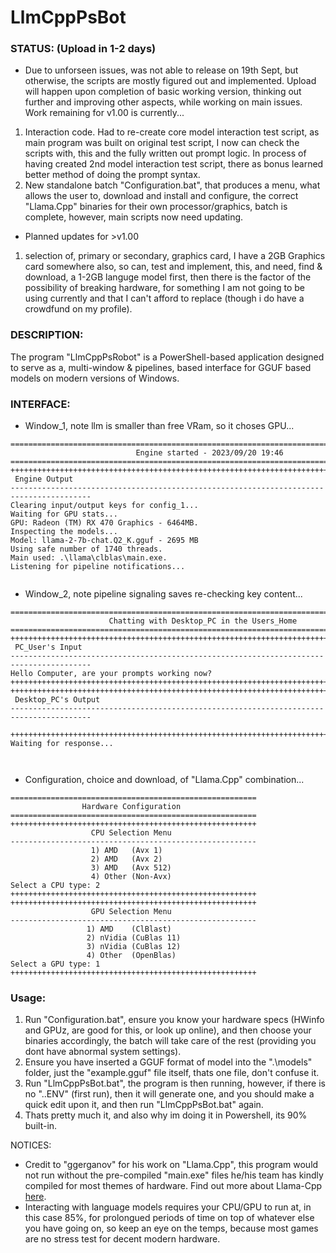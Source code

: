 # LlmCppPsBot

### STATUS: (Upload in 1-2 days)
* Due to unforseen issues, was not able to release on 19th Sept, but otherwise, the scripts are mostly figured out and implemented. Upload will happen upon completion of basic working version, thinking out further and improving other aspects, while working on main issues. Work remaining for v1.00 is currently...
1) Interaction code. Had to re-create core model interaction test script, as main program was built on original test script, I now can check the scripts with, this and the fully written out prompt logic. In process of having created 2nd model interaction test script, there as bonus learned better method of doing the prompt syntax.
2) New standalone batch "Configuration.bat", that produces a menu, what allows the user to, download and install and configure, the correct "Llama.Cpp" binaries for their own processor/graphics, batch is complete, however, main scripts now need updating.
* Planned updates for >v1.00
1) selection of, primary or secondary, graphics card, I have a 2GB Graphics card somewhere also, so can, test and implement, this, and need, find & download, a 1-2GB languge model first, then there is the factor of the possibility of breaking hardware, for something I am not going to be using currently and that I can't afford to replace (though i do have a crowdfund on my profile).

### DESCRIPTION:
The program "LlmCppPsRobot" is a PowerShell-based application designed to serve as a, multi-window & pipelines, based interface for GGUF based models on modern versions of Windows.

### INTERFACE:
* Window_1, note llm is smaller than free VRam, so it choses GPU...
```
========================================================================================
                            Engine started - 2023/09/20 19:46                           
========================================================================================
++++++++++++++++++++++++++++++++++++++++++++++++++++++++++++++++++++++++++++++++++++++++
 Engine Output
----------------------------------------------------------------------------------------
Clearing input/output keys for config_1...
Waiting for GPU stats...
GPU: Radeon (TM) RX 470 Graphics - 6464MB.
Inspecting the models...
Model: llama-2-7b-chat.Q2_K.gguf - 2695 MB
Using safe number of 1740 threads.
Main used: .\llama\clblas\main.exe.
Listening for pipeline notifications...


```
* Window_2, note pipeline signaling saves re-checking key content...
```
========================================================================================
                      Chatting with Desktop_PC in the Users_Home
========================================================================================
++++++++++++++++++++++++++++++++++++++++++++++++++++++++++++++++++++++++++++++++++++++++
 PC_User's Input
----------------------------------------------------------------------------------------
Hello Computer, are your prompts working now?
++++++++++++++++++++++++++++++++++++++++++++++++++++++++++++++++++++++++++++++++++++++++
++++++++++++++++++++++++++++++++++++++++++++++++++++++++++++++++++++++++++++++++++++++++
 Desktop_PC's Output
----------------------------------------------------------------------------------------

++++++++++++++++++++++++++++++++++++++++++++++++++++++++++++++++++++++++++++++++++++++++
Waiting for response...



```
* Configuration, choice and download, of "Llama.Cpp" combination...
```
=======================================================
                Hardware Configuration
=======================================================
+++++++++++++++++++++++++++++++++++++++++++++++++++++++
                  CPU Selection Menu
-------------------------------------------------------
                  1) AMD   (Avx 1)
                  2) AMD   (Avx 2)
                  3) AMD   (Avx 512)
                  4) Other (Non-Avx)
Select a CPU type: 2
+++++++++++++++++++++++++++++++++++++++++++++++++++++++
+++++++++++++++++++++++++++++++++++++++++++++++++++++++
                  GPU Selection Menu
-------------------------------------------------------
                 1) AMD    (ClBlast)
                 2) nVidia (CuBlas 11)
                 3) nVidia (CuBlas 12)
                 4) Other  (OpenBlas)
Select a GPU type: 1
+++++++++++++++++++++++++++++++++++++++++++++++++++++++
```


### Usage:
1) Run "Configuration.bat", ensure you know your hardware specs (HWinfo and GPUz, are good for this, or look up online), and then choose your binaries accordingly, the batch will take care of the rest (providing you dont have abnormal system settings).   
2) Ensure you have inserted a GGUF format of model into the ".\models" folder, just the "example.gguf" file itself, thats one file, don't confuse it.
2) Run "LlmCppPsBot.bat", the program is then running, however, if there is no ".\.ENV" (first run), then it will generate one, and you should make a quick edit upon it, and then run "LlmCppPsBot.bat" again.
3) Thats pretty much it, and also why im doing it in Powershell, its 90% built-in.

NOTICES:
* Credit to "ggerganov" for his work on "Llama.Cpp", this program would not run without the pre-compiled "main.exe" files he/his team has kindly compiled for most themes of hardware. Find out more about Llama-Cpp [here](https://github.com/ggerganov).
* Interacting with language models requires your CPU/GPU to run at, in this case 85%, for prolongued periods of time on top of whatever else you have going on, so keep an eye on the temps, because most games are no stress test for decent modern hardware.
